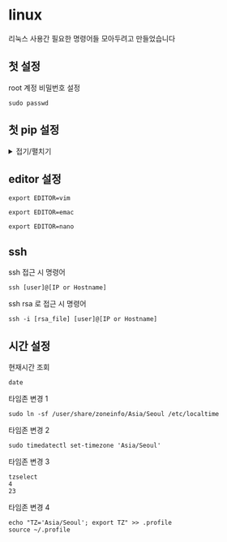 # linux

리눅스 사용간 필요한 명령어들 모아두려고 만들었습니다

## 첫 설정
root 계정 비밀번호 설정

    sudo passwd

## 첫 pip 설정

<details>
<summary>접기/펼치기</summary>
<div markdown="1">


    sudo [yum/apt] install epel-release
    sudo [yum/apt] -y update 
    [yum/apt] -y install python-pip
    easy_install-3.6 pip
    
</div>
</details>  

## editor 설정

    export EDITOR=vim
    
    export EDITOR=emac
    
    export EDITOR=nano

## ssh

ssh 접근 시 명령어

    ssh [user]@[IP or Hostname]
    
ssh rsa 로 접근 시 명령어

    ssh -i [rsa_file] [user]@[IP or Hostname]
<!-- 

옵션

 내용

비고 

 -a

 인증 에이전트의 전송을 불허

 

 -c

 세션을 암호화하는데 사용할 암호 해독기를 선택한다.

  idea가 기본값이고,  arcfour가 가장 빠르며, 

  none은 rlogin이나 rsh(암호화 없음)를 사용

 -e 

 세션에 대한 이스케이프 문자를 설정

 

 -f

인증과 전송이 설정된 후에 백그라운드에서 ssh를 설정 

 

 -i

 RSA 인증을 위한 비밀 키를 읽어 올 아이덴티티 파일을 선택

 

 -k

 Kerberos 티켓의 전송을 불허

 

 -l

 원격 시스템에 사용할 로그인 이름을 설정

 

 -n

 ssh가 백그라운드에서 실행될 때 사용되는 /dev/nulls 로 부터의 stdin을 재지정

 

 -o 구성 파일의 형식을 따르는 사용자 정의 옵션 사용  -p 원격 호스트에 있는 연결할 포트 설정  
 -q

 모든 메시지를 억제하는 quiet 모드를 활성화한다.

 

 -P 특권이 부여되지 않은 포트를 사용   -t pseudo-tty 할당을 강제 . 
 -v 

 (디버깅에 유용한) 자세한 정보 표시 모드를 활성화 
 -x

 X11 전송을 불가능하게 한다. 
 -C

 모든 데이터의 압축을 요구한다. 
 -L 

 지정된 원격 호스트와 포트에 전송할 로컬 포트 설정

 
  -R 

로커 호스트와 지정된 포트로 전송될 원격 포트 설정 -->


## 시간 설정

현재시간 조회

    date

타임존 변경 1

    sudo ln -sf /user/share/zoneinfo/Asia/Seoul /etc/localtime

타임존 변경 2

    sudo timedatectl set-timezone 'Asia/Seoul'

타임존 변경 3

    tzselect
    4
    23

타임존 변경 4
    
    echo "TZ='Asia/Seoul'; export TZ" >> .profile
    source ~/.profile

